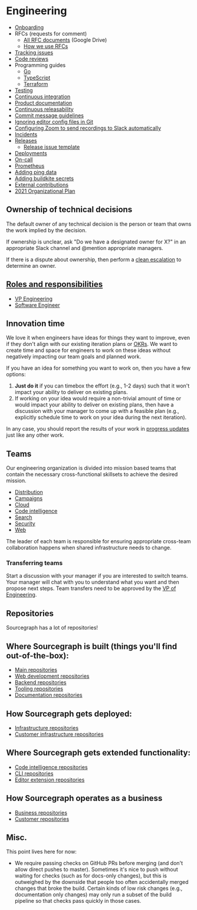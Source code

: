 # Engineering

- [Onboarding](onboarding.md)
- RFCs (requests for comment)
  - [All RFC documents](https://drive.google.com/drive/folders/1bip_pMeWePyNNdCEETRzoyMdLtntcNKR) (Google Drive)
  - [How we use RFCs](../communication/rfcs/index.md)
- [Tracking issues](tracking_issues.md)
- [Code reviews](code_reviews.md)
- Programming guides
  - [Go](languages/go.md)
  - [TypeScript](languages/typescript.md)
  - [Terraform](languages/terraform.md)
- [Testing](testing.md)
- [Continuous integration](continuous_integration.md)
- [Product documentation](product_documentation.md)
- [Continuous releasability](continuous_releasability.md)
- [Commit message guidelines](commit_messages.md)
- [Ignoring editor config files in Git](ignoring_editor_config_files.md)
- [Configuring Zoom to send recordings to Slack automatically](configuring_zoom_recordings_to_slack_automatically.md)
- [Incidents](incidents.md)
- [Releases](releases/index.md)
  - [Release issue template](releases/release_issue_template.md)
- [Deployments](deployments.md)
- [On-call](on_call/index.md)
- [Prometheus](prometheus.md)
- [Adding ping data](adding_ping_data.md)
- [Adding buildkite secrets](adding_buildkite_secrets.md)
- [External contributions](external_contributions.md)
- [2021 Organizational Plan](2021_org.md)

## Ownership of technical decisions

The default owner of any technical decision is the person or team that owns the work implied by the decision.

If ownership is unclear, ask "Do we have a designated owner for X?" in an appropriate Slack channel and @mention appropriate managers.

If there is a dispute about ownership, then perform a [clean escalation](../communication/clean_escalation.md) to determine an owner.

## [Roles and responsibilities](roles.md)

- [VP Engineering](roles.md#vp-engineering)
- [Software Engineer](roles.md#software-engineer)

## Innovation time

We love it when engineers have ideas for things they want to improve, even if they don't align with our existing iteration plans or [OKRs](../../company/okrs/index.md). We want to create time and space for engineers to work on these ideas without negatively impacting our team goals and planned work.

If you have an idea for something you want to work on, then you have a few options:

1. **Just do it** if you can timebox the effort (e.g., 1-2 days) such that it won't impact your ability to deliver on existing plans.
2. If working on your idea would require a non-trivial amount of time or would impact your ability to deliver on existing plans, then have a discussion with your manager to come up with a feasible plan (e.g., explicitly schedule time to work on your idea during the next iteration).

In any case, you should report the results of your work in [progress updates](tracking_issues.md#progress-updates) just like any other work.

## Teams

Our engineering organization is divided into mission based teams that contain the necessary cross-functional skillsets to achieve the desired mission.

- [Distribution](distribution/index.md)
- [Campaigns](campaigns/index.md)
- [Cloud](cloud/index.md)
- [Code intelligence](code-intelligence/index.md)
- [Search](search/index.md)
- [Security](security/index.md)
- [Web](web/index.md)

The leader of each team is responsible for ensuring appropriate cross-team collaboration happens when shared infrastructure needs to change.

### Transferring teams

Start a discussion with your manager if you are interested to switch teams. Your manager will chat with you to understand what you want and then propose next steps. Team transfers need to be approved by the [VP of Engineering](roles.md#vp-engineering).

## Repositories

Sourcegraph has a lot of repositories!

## Where Sourcegraph is built (things you'll find out-of-the-box):

- [Main repositories](https://github.com/sourcegraph?utf8=%E2%9C%93&q=repo-type-main&type=&language=)
- [Web development repositories](https://github.com/sourcegraph?utf8=%E2%9C%93&q=repo-type-web&type=&language=)
- [Backend repositories](https://github.com/sourcegraph?utf8=%E2%9C%93&q=repo-type-backend&type=&language=)
- [Tooling repositories](https://github.com/sourcegraph?utf8=%E2%9C%93&q=repo-type-tooling&type=&language=)
- [Documentation repositories](https://github.com/sourcegraph?utf8=%E2%9C%93&q=repo-type-docs&type=&language=)

## How Sourcegraph gets deployed:

- [Infrastructure repositories](https://github.com/sourcegraph?utf8=%E2%9C%93&q=repo-type-infrastructure&type=&language=)
- [Customer infrastructure repositories](https://github.com/sourcegraph?utf8=%E2%9C%93&q=repo-type-infrastructure+repo-type-customer&type=&language=)

## Where Sourcegraph gets extended functionality:

- [Code intelligence repositories](https://github.com/sourcegraph?utf8=%E2%9C%93&q=repo-type-codeintel&type=&language=)
- [CLI repositories](https://github.com/sourcegraph?utf8=%E2%9C%93&q=repo-type-cli&type=&language=)
- [Editor extension repositories](https://github.com/sourcegraph?utf8=%E2%9C%93&q=repo-type-editor&type=&language=)

## How Sourcegraph operates as a business

- [Business repositories](https://github.com/sourcegraph?utf8=%E2%9C%93&q=repo-type-business&type=&language=)
- [Customer repositories](https://github.com/sourcegraph?utf8=%E2%9C%93&q=repo-type-customer&type=&language=)

## Misc.

This point lives here for now:

- We require passing checks on GitHub PRs before merging (and don't allow direct pushes to master). Sometimes it's nice to push without waiting for checks (such as for docs-only changes), but this is outweighed by the downside that people too often accidentally merged changes that broke the build. Certain kinds of low risk changes (e.g., documentation only changes) may only run a subset of the build pipeline so that checks pass quickly in those cases.
